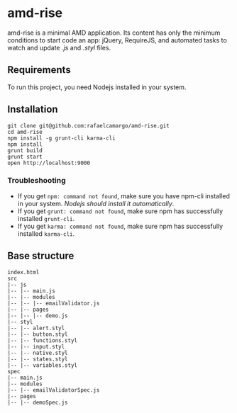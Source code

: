 # amd-rise
amd-rise is a minimal AMD application. Its content has only the minimum conditions to start code an app: jQuery, RequireJS, and automated tasks to watch and update *.js* and *.styl* files.

## Requirements
To run this project, you need Nodejs installed in your system.

## Installation
```
git clone git@github.com:rafaelcamargo/amd-rise.git
cd amd-rise
npm install -g grunt-cli karma-cli
npm install
grunt build
grunt start
open http://localhost:9000
```

### Troubleshooting
- If you get `npm: command not found`, make sure you have npm-cli installed in your system. *Nodejs should install it automatically*.
- If you get `grunt: command not found`, make sure npm has successfully installed `grunt-cli`.
- If you get `karma: command not found`, make sure npm has successfully installed `karma-cli`.

## Base structure

```
index.html
src
|-- js
|-- |-- main.js
|-- |-- modules
|-- |-- |-- emailValidator.js
|-- |-- pages
|-- |-- |-- demo.js
|-- styl
|-- |-- alert.styl
|-- |-- button.styl
|-- |-- functions.styl
|-- |-- input.styl
|-- |-- native.styl
|-- |-- states.styl
|-- |-- variables.styl
spec
|-- main.js
|-- modules
|-- |-- emailValidatorSpec.js
|-- pages
|-- |-- demoSpec.js
```

